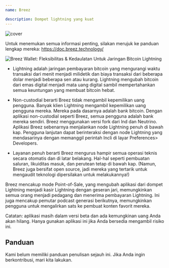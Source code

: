 ```yaml
---
name: Breez

description: Dompet lightning yang kuat
---
```


![cover](assets/cover.webp)

Untuk menemukan semua informasi penting, silakan merujuk ke panduan lengkap mereka: https://doc.breez.technology/

![ Breez Wallet: Fleksibilitas & Kedaulatan Untuk Jaringan Bitcoin Lightning ](https://youtu.be/Z_yiPM2gzk0)

- Lightning adalah jaringan pembayaran bitcoin yang mengurangi waktu transaksi dari menit menjadi milidetik dan biaya transaksi dari beberapa dolar menjadi beberapa sen atau kurang. Lightning mengubah bitcoin dari emas digital menjadi mata uang digital sambil mempertahankan semua keuntungan yang membuat bitcoin hebat.

- Non-custodial berarti Breez tidak mengambil kepemilikan uang pengguna. Banyak klien Lightning mengambil kepemilikan uang pengguna mereka. Mereka pada dasarnya adalah bank bitcoin. Dengan aplikasi non-custodial seperti Breez, semua pengguna adalah bank mereka sendiri. Breez menggunakan versi fork dari lnd dan Neutrino. Aplikasi Breez sebenarnya menjalankan node Lightning penuh di bawah kap. Pengguna lanjutan dapat berinteraksi dengan node Lightning yang mendasarinya dengan memanggil perintah lncli di layar Preferences> Developers.

- Layanan penuh berarti Breez mengurus hampir semua operasi teknis secara otomatis dan di latar belakang. Hal-hal seperti pembuatan saluran, likuiditas masuk, dan perutean tetap di bawah kap. (Namun, Breez juga bersifat open source, jadi mereka yang tertarik untuk mengaudit teknologi dipersilakan untuk melakukannya!)

Breez mencakup mode Point-of-Sale, yang mengubah aplikasi dari dompet Lightning menjadi kasir Lightning dengan geseran jari, memungkinkan semua orang menjadi pedagang dan menerima pembayaran Lightning. Ini juga mencakup pemutar podcast generasi berikutnya, memungkinkan pengguna untuk mengalirkan sats ke pembuat konten favorit mereka.

Catatan: aplikasi masih dalam versi beta dan ada kemungkinan uang Anda akan hilang. Hanya gunakan aplikasi ini jika Anda bersedia mengambil risiko ini.

## Panduan

Kami belum memiliki panduan penulisan sejauh ini. Jika Anda ingin berkontribusi, mari kita lakukan.
